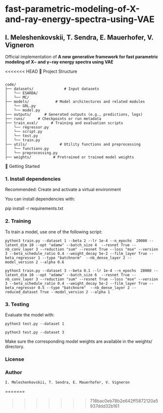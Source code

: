 # fast-parametric-modeling-of-X-and-ray-energy-spectra-using-VAE


## I. Meleshenkovskii, T. Sendra, E. Mauerhofer, V. Vigneron

Official implementation of **A new generative framework for fast parametric modeling of X− and γ−ray energy spectra using VAE**

<<<<<<< HEAD
📁 Project Structure

```text

code/
├── datasets/              # Input datasets
│   └── ESARDA/
│   └── MC/
├── models/            # Model architectures and related modules
│   └── GRL.py  
│   └── model.py   
├── outputs/      # Generated outputs (e.g., predictions, logs)
├── runs/      # Checkpoints or run metadata
├── train_eval/      # Training and evaluation scripts
│   └── regressor.py  
│   └── script.py   
│   └── test.py  
│   └── train.py  
├── utils/               # Utility functions and preprocessing
│   └── functions.py  
│   └── preprocessing.py  
├── weights/          # Pretrained or trained model weights

```

🚀 Getting Started

### 1. Install dependencies

Recommended: Create and activate a virtual environment

You can install dependencies with:

pip install -r requirements.txt

### 2. Training

To train a model, use one of the following script:

```text
python3 train.py --dataset 1 --beta 2 --lr 1e-4 --n_epochs  20000 --latent_dim 10 --opt "adamw" --batch_size 4  --resnet True --nb_conv_layer 3 --reduction "sum" --resnet True --loss "mse" --version 3 --beta_schedule_ratio 0.4 --weight_decay 5e-2 --film_layer True --beta_regressor 1 --type "batchnorm"  --nb_dense_layer 2 --model_version 2 --alpha 0.6
```

```text
python3 train.py --dataset 3 --beta 0.1 --lr 1e-4 --n_epochs  20000 --latent_dim 10 --opt "adamw" --batch_size 6  --resnet True --nb_conv_layer 3 --reduction "sum" --resnet True --loss "mse" --version 3 --beta_schedule_ratio 0.4 --weight_decay 5e-2 --film_layer True --beta_regressor 0.5 --type "batchnorm"  --nb_dense_layer 2 --reduced_dataset True --model_version 2 --alpha 1
```

### 3. Testing

Evaluate the model with:

```text
python3 test.py --dataset 1
```

```text
python3 test.py --dataset 3
```

Make sure the corresponding model weights are available in the weights/ directory.

### License

### Author

```text
I. Meleshenkovskii, T. Sendra, E. Mauerhofer, V. Vigneron
```
=======
>>>>>>> 718bac0eb78b2e642ff5872120a5937ddd32b161
